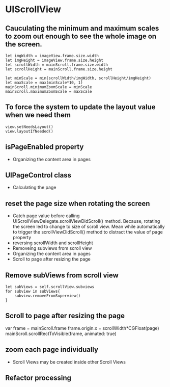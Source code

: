 # UIScrollView

## Cauculating the minimum and maximum scales to zoom out enough to see the whole image on the screen.
    let imgWidth = imageView.frame.size.width
    let imgHeight = imageView.frame.size.height
    let scrollWidth = mainScroll.frame.size.width
    let scrollHeight = mainScroll.frame.size.height

    let minScale = min(scrollWidth/imgWidth, scrollHeight/imgHeight)
    let maxScale = max(minScale*10, 1)
    mainScroll.minimumZoomScale = minScale
    mainScroll.maximumZoomScale = maxScale

## To force the system to update the layout value when we need them
    view.setNeedsLayout()
    view.layoutIfNeeded()

## isPageEnabled property
- Organizing the content area in pages
    
## UIPageControl class
- Calculating the page

## reset the page size when rotating the screen
- Catch page value before calling UIScrollViewDelegate.scrollViewDidScroll() method. Because, rotating the screen led to change to size of scroll view. Mean while automatically to trigger the scrollViewDidScroll() method to distract the value of page property
- reversing scrollWidth and scrollHeight
- Removeing subviews from scroll view
- Organizing the content area in pages
- Scroll to page after resizing the page


## Remove subViews from scroll view
    let subViews = self.scrollView.subviews
    for subview in subViews{
        subview.removeFromSuperview()
    }

## Scroll to page after resizing the page
var frame = mainScroll.frame
frame.origin.x = scrollWidth*CGFloat(page)
mainScroll.scrollRectToVisible(frame, animated: true)

## zoom each page individually
- Scroll Views may be created inside other Scroll Views

## Refactor processing

